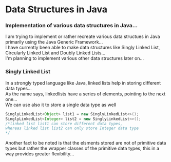 # Data Structures in Java

### Implementation of various data structures in Java...
I am trying to implement or rather recreate various data structues in Java primarily using the Java Generic Framework...
<br>I have currently been able to make data structures like Singly Linked List, Circularly Linked List and Doubly Linked Lists...
<br>I'm planning to implement various other data structures later on...<br>

### Singly Linked List
In a strongly typed language like Java, linked lists help in storing different data types...<br>
As the name says, linkedlists have a series of elements, pointing to the next one...<br>
We can use also it to store a single data type as well
```java
SinglyLinkedList<Object> list1 = new SinglyLinkedList<>();
SinglyLinkedList<Integer> list2 = new SinglyLinkedList<>();
/*linked list list1 can store different data types,
whereas linked list list2 can only store Integer data type
*/
```
Another fact to be noted is that the elsments stored are not of primitive data types but rather the wrapper classes of the primitive data types, this in a way provides greater flexibility...
